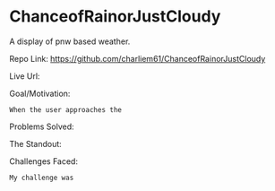 # ChanceofRainorJustCloudy
A display of pnw based weather. 


Repo Link: https://github.com/charliem61/ChanceofRainorJustCloudy

Live Url: 


Goal/Motivation:

    
    When the user approaches the 


Problems Solved:
 

The Standout:

    

Challenges Faced:

    My challenge was 

<img src="">

<img src="">

